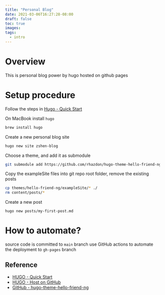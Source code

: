 ```yaml
---
title: "Personal Blog"
date: 2021-03-06T16:27:28-08:00
draft: false
toc: true
images:
tags:
  - intro
---
```


# Overview
This is personal blog power by hugo hosted on github pages

# Setup procedure

Follow the steps in [Hugo - Quick Start](https://gohugo.io/getting-started/quick-start/)

On MacBook install `hugo`

```bash
brew install hugo
```

Create a new personal blog site
```bash
hugo new site zshen-blog
```

Choose a theme, and add it as submodule

```bash
git submodule add https://github.com/rhazdon/hugo-theme-hello-friend-ng.git themes/hello-friend-ng
```

Copy the exampleSite files into git repo root folder, remove the existing posts

```bash
cp themes/hello-friend-ng/exampleSite/* ./
rm content/posts/*
```

Create a new post
```
hugo new posts/my-first-post.md
```

# How to automate?

source code is committed to `main` branch
use GitHub actions to automate the deployment to `gh-pages` branch


## Reference
- [HUGO - Quick Start](https://gohugo.io/getting-started/quick-start/)
- [HUGO - Host on GitHub](https://gohugo.io/hosting-and-deployment/hosting-on-github/)
- [GitHub - hugo-theme-hello-friend-ng](https://github.com/rhazdon/hugo-theme-hello-friend-ng)